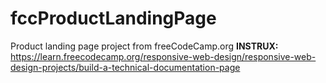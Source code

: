 # fccProductLandingPage
Product landing page project from freeCodeCamp.org **INSTRUX:** https://learn.freecodecamp.org/responsive-web-design/responsive-web-design-projects/build-a-technical-documentation-page
